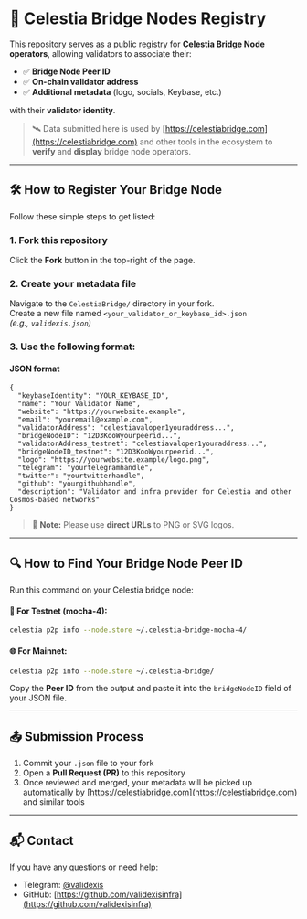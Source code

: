 # 🌉 Celestia Bridge Nodes Registry

This repository serves as a public registry for **Celestia Bridge Node operators**, allowing validators to associate their:

- ✅ **Bridge Node Peer ID**
- ✅ **On-chain validator address**
- ✅ **Additional metadata** (logo, socials, Keybase, etc.)

with their **validator identity**.

> 🛰️ Data submitted here is used by [https://celestiabridge.com](https://celestiabridge.com) and other tools in the ecosystem to **verify** and **display** bridge node operators.

---

## 🛠 How to Register Your Bridge Node

Follow these simple steps to get listed:

### 1. Fork this repository  
Click the **Fork** button in the top-right of the page.

### 2. Create your metadata file  
Navigate to the `CelestiaBridge/` directory in your fork.  
Create a new file named `<your_validator_or_keybase_id>.json`  
_(e.g., `validexis.json`)_

### 3. Use the following format:

#### JSON format

```
{
  "keybaseIdentity": "YOUR_KEYBASE_ID",
  "name": "Your Validator Name",
  "website": "https://yourwebsite.example",
  "email": "youremail@example.com",
  "validatorAddress": "celestiavaloper1youraddress...",
  "bridgeNodeID": "12D3KooWyourpeerid...",
  "validatorAddress_testnet": "celestiavaloper1youraddress...",
  "bridgeNodeID_testnet": "12D3KooWyourpeerid...",
  "logo": "https://yourwebsite.example/logo.png",
  "telegram": "yourtelegramhandle",
  "twitter": "yourtwitterhandle",
  "github": "yourgithubhandle",
  "description": "Validator and infra provider for Celestia and other Cosmos-based networks"
}
```

> 📌 **Note:** Please use **direct URLs** to PNG or SVG logos.  

---

## 🔍 How to Find Your Bridge Node Peer ID

Run this command on your Celestia bridge node:

#### 🧪 For **Testnet (mocha-4)**:

```bash
celestia p2p info --node.store ~/.celestia-bridge-mocha-4/
```

#### 🌐 For **Mainnet**:

```bash
celestia p2p info --node.store ~/.celestia-bridge/
```

Copy the **Peer ID** from the output and paste it into the `bridgeNodeID` field of your JSON file.

---

## 📤 Submission Process

1. Commit your `.json` file to your fork  
2. Open a **Pull Request (PR)** to this repository  
3. Once reviewed and merged, your metadata will be picked up automatically by [https://celestiabridge.com](https://celestiabridge.com) and similar tools

---

## 📬 Contact

If you have any questions or need help:

- Telegram: [@validexis](https://t.me/validexis)
- GitHub: [https://github.com/validexisinfra](https://github.com/validexisinfra)


